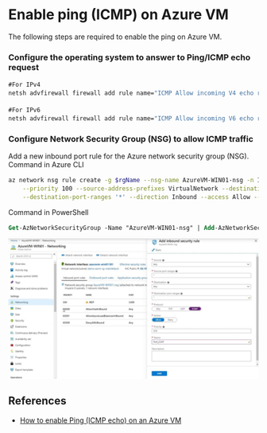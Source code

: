 # Enable ping (ICMP) on Azure VM
The following steps are required to enable the ping on Azure VM.
### Configure the operating system to answer to Ping/ICMP echo request
```cmd
#For IPv4
netsh advfirewall firewall add rule name="ICMP Allow incoming V4 echo request" protocol="icmpv4:8,any" dir=in action=allow
 
#For IPv6
netsh advfirewall firewall add rule name="ICMP Allow incoming V6 echo request" protocol="icmpv6:8,any" dir=in action=allow
```
### Configure Network Security Group (NSG) to allow ICMP traffic

Add a new inbound port rule for the Azure network security group (NSG).
Command in Azure CLI
```bash
az network nsg rule create -g $rgName --nsg-name AzureVM-WIN01-nsg -n ICMP-Ping \
    --priority 100 --source-address-prefixes VirtualNetwork --destination-address-prefixes '*' \
    --destination-port-ranges '*' --direction Inbound --access Allow --protocol ICMP --description "Allow Ping"
```
Command in PowerShell
```ps
Get-AzNetworkSecurityGroup -Name "AzureVM-WIN01-nsg" | Add-AzNetworkSecurityRuleConfig -Name ICMP-Ping -Description "Allow Ping" -Access Allow -Protocol ICMP -Direction Inbound -Priority 100 -SourceAddressPrefix * -SourcePortRange * -DestinationAddressPrefix * -DestinationPortRange * | Set-AzNetworkSecurityGroup
```
![Alt text](/images/nsg.png)

## References
* [How to enable Ping (ICMP echo) on an Azure VM](https://www.thomasmaurer.ch/2019/09/how-to-enable-ping-icmp-echo-on-an-azure-vm/)
